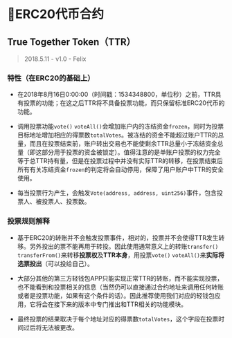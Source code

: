 # ERC20代币合约

## True Together Token（TTR）

> 2018.5.11 - v1.0 - Felix

### 特性（在ERC20的基础上）

* 在2018年8月16日0:00:00（时间戳：1534348800，单位秒）之前，TTR具有投票的功能；在这之后TTR将不具备投票功能，而只保留标准ERC20代币的功能。

* 调用投票功能`vote()` `voteAll()`会增加账户内的冻结资金`frozen`，同时为投票目标地址增加相应的得票数`totalVotes`。被冻结的资金不能超过账户TTR的总量，而且在投票结束前，账户转出交易也不能使剩余TTR总量小于冻结资金总量（即这部分用于投票的资金被锁定）。值得注意的是单账户投票的权力完全等于总TTR持有量，但是在投票过程中并没有实际TTR的转移，在投票结束后所有有关冻结资金`frozen`的判定将会自动停用，保障了用户账户中TTR的安全使用。

* 每当投票行为产生，会触发`Vote(address, address, uint256)`事件，包含投票人、被投票人、投票数。

### 投票规则解释

* 基于ERC20的转账并不会触发投票事件，相对的，投票并不会使得TTR发生转移。另外投出的票不能再用于转投。因此使用通常意义上的转账`transfer()` `transferFrom()`来转移**投票权**及**TTR本身**，用投票`vote()` `voteAll()`来**实际将选票投出**（可以投给自己）。

* 大部分其他的第三方轻钱包APP只能实现正常TTR的转账，而不能实现投票，也不能看到和投票相关的信息（当然仍可以直接通过合约地址来调用任何转账或者是投票功能，如果有这个条件的话）。因此推荐使用我们对应的轻钱包应用，它将会在接下来的版本中专门推出和TTR相关的功能模块。

* 最终投票的结果取决于每个地址对应的得票数`totalVotes`，这个字段在投票时间过后将无法被更改。